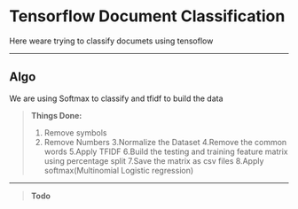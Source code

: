 Tensorflow Document Classification
===================


Here weare trying to classify documets using tensoflow

----------


Algo
-------------

We are using Softmax to classify and tfidf to build the data
> **Things Done:**
> 1. Remove symbols	
> 2. Remove Numbers
> 3.Normalize the Dataset
> 4.Remove the common words
> 5.Apply TFIDF
> 6.Build the testing and training feature matrix using percentage split
> 7.Save the matrix as csv files
> 8.Apply softmax(Multinomial Logistic regression)

---
>**Todo**


  [1]: http://math.stackexchange.com/
  [2]: http://daringfireball.net/projects/markdown/syntax "Markdown"
  [3]: https://github.com/jmcmanus/pagedown-extra "Pagedown Extra"
  [4]: http://meta.math.stackexchange.com/questions/5020/mathjax-basic-tutorial-and-quick-reference
  [5]: https://code.google.com/p/google-code-prettify/
  [6]: http://highlightjs.org/
  [7]: http://bramp.github.io/js-sequence-diagrams/
  [8]: http://adrai.github.io/flowchart.js/

